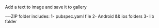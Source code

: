 Add a text to image and save it to gallery


---ZIP folder includes:
1- pubspec.yaml file
2- Android && ios folders
3- lib folder

